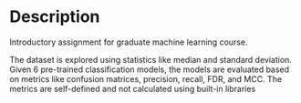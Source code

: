 # Description
Introductory assignment for graduate machine learning course. 

The dataset is explored using statistics like median and standard deviation. Given 6 pre-trained classification models, the models are evaluated based on metrics like confusion matrices, precision, recall, FDR, and MCC. The metrics are self-defined and not calculated using built-in libraries
